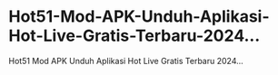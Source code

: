 # Hot51-Mod-APK-Unduh-Aplikasi-Hot-Live-Gratis-Terbaru-2024...
Hot51 Mod APK Unduh Aplikasi Hot Live Gratis Terbaru 2024...

